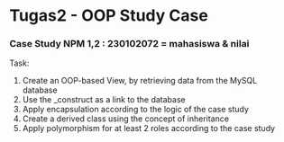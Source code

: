 # Tugas2 - OOP Study Case
### Case Study NPM 1,2 : 230102072 = mahasiswa & nilai

Task:<br>
1. Create an OOP-based View, by retrieving data from the MySQL database <br>
2. Use the _construct as a link to the database <br>
3. Apply encapsulation according to the logic of the case study <br>
4. Create a derived class using the concept of inheritance <br>
5. Apply polymorphism for at least 2 roles according to the case study <br>

